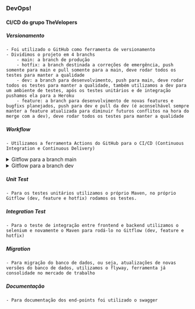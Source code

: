 ### DevOps!

#### CI/CD do grupo TheVelopers

##### Versionamento

    - Foi utilizado o GitHub como ferramenta de versionamento
    - Dividimos o projeto em 4 branchs
        - main: a branch de produção
        - hotfix: a branch destinada a correções de emergência, push somente para main e pull somente para a main, deve rodar todos os testes para manter a qualidade
        - dev: a branch para desenvolvimento, push para main, deve rodar todos os testes para manter a qualidade, também utilizamos a dev para um ambiente de testes, após os testes unitários e de integração pushamos ela para a Heroku
        - feature: a branch para desenvolvimento de novas features e bugfixs planejados, push para dev e pull da dev (é aconselhável sempre manter a feature atualizada para diminuir futuros conflitos na hora do merge com a dev), deve rodar todos os testes para manter a qualidade

##### Workflow 

    - Utilizamos a ferramenta Actions do GitHub para o CI/CD (Continuous Integration e Continuous Delivery)

<details>
<summary>Gitflow para a branch main</summary>

```yaml

name: CI Main

on:
    push:
        branches: [ main ]

jobs:
  clean_build_deploy:
  
    runs-on: ubuntu-latest

    # Setando o ambiente
    environment:
      name: main

    steps:
      - name: Step 1 - checkout
        uses: actions/checkout@v2

      - name: Step 2 - set up JDK 11
        uses: actions/setup-java@v1
        with:
          java-version: 11
      
      - name: Step 3 - cache local Maven repository
        uses: actions/cache@v3
        with:
            path: ~/.m2/repository
            key: ${{ runner.os }}-maven-${{ hashFiles('**/pom.xml') }}
            restore-keys: |
                        ${{ runner.os }}-maven-  
      
      - name: Step 4 - clean and build
        run: mvn -B -DskipTests clean package
    
      - name: Step 5 - build and push docker image
        uses: mr-smithers-excellent/docker-build-push@v4
        with:
            image: jef771/sas-app
            registry: docker.io
            username: ${{ secrets.DOCKER_USERNAME }}
            password: ${{ secrets.DOCKER_PASSWORD }}

```
</details>

<details>
<summary>Gitflow para a branch dev</summary>

```yaml

 name: CI Dev

on:
    push:
        branches: [ dev ]

jobs:

  build_and_test:
    runs-on: ubuntu-latest

    environment:
      name: dev

    steps:
      - name: Step 1 - checkout
        uses: actions/checkout@v2

      - name: Step 2 - set up JDK 11
        uses: actions/setup-java@v1
        with:
          java-version: 11
      
      - name: Step 3- cache Maven packages
        uses: actions/cache@v1
        with:
          path: ~/.m2
          key: ${{ runner.os }}-m2-${{ hashFiles('**/pom.xml') }}
          restore-keys: ${{ runner.os }}-m2

      - name: Step 4 - unit/integration test
        run: mvn test

      - name: Step 5 - deploy heroku
        uses: akhileshns/heroku-deploy@v3.12.12
        with:
          heroku_api_key: ${{secrets.HEROKU_API_KEY}}
          heroku_app_name: "score-analysis-system-back"
          heroku_email: "score.analysis.sytem@gmail.com"

```
</details>

##### Unit Test

    - Para os testes unitários utilizamos o próprio Maven, no próprio Gitflow (dev, feature e hotfix) rodamos os testes.

##### Integration Test

    - Para o teste de integração entre frontend e backend utilizamos o selenium e novamente o Maven para rodá-lo no Gitflow (dev, feature e hotfix)

##### Migration

    - Para migração do banco de dados, ou seja, atualizações de novas versões do banco de dados, utilizamos o flyway, ferramenta já consolidade no mercado de trabalho

##### Documentação

    - Para documentação dos end-points foi utilizado o swagger
